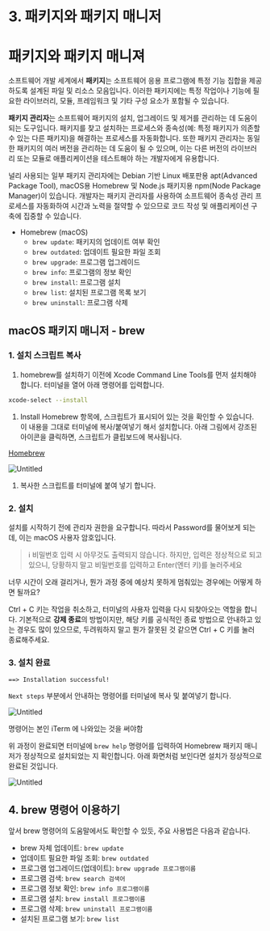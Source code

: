# 3. 패키지와 패키지 매니저

# 패키지와 패키지 매니져

소프트웨어 개발 세계에서 **패키지**는 소프트웨어 응용 프로그램에 특정 기능 집합을 제공하도록 설계된 파일 및 리소스 모음입니다. 이러한 패키지에는 특정 작업이나 기능에 필요한 라이브러리, 모듈, 프레임워크 및 기타 구성 요소가 포함될 수 있습니다.

**패키지 관리자**는 소프트웨어 패키지의 설치, 업그레이드 및 제거를 관리하는 데 도움이 되는 도구입니다. 패키지를 찾고 설치하는 프로세스와 종속성(예: 특정 패키지가 의존할 수 있는 다른 패키지)을 해결하는 프로세스를 자동화합니다. 또한 패키지 관리자는 동일한 패키지의 여러 버전을 관리하는 데 도움이 될 수 있으며, 이는 다른 버전의 라이브러리 또는 모듈로 애플리케이션을 테스트해야 하는 개발자에게 유용합니다.

널리 사용되는 일부 패키지 관리자에는 Debian 기반 Linux 배포판용 apt(Advanced Package Tool), macOS용 Homebrew 및 Node.js 패키지용 npm(Node Package Manager)이 있습니다. 개발자는 패키지 관리자를 사용하여 소프트웨어 종속성 관리 프로세스를 자동화하여 시간과 노력을 절약할 수 있으므로 코드 작성 및 애플리케이션 구축에 집중할 수 있습니다.

- Homebrew (macOS)
    - `brew update`: 패키지의 업데이트 여부 확인
    - `brew outdated`: 업데이트 필요한 파일 조회
    - `brew upgrade`: 프로그램 업그레이드
    - `brew info`: 프로그램의 정보 확인
    - `brew install`: 프로그램 설치
    - `brew list`: 설치된 프로그램 목록 보기
    - `brew uninstall`: 프로그램 삭제
    

## macOS 패키지 매니저 - brew

### 1. 설치 스크립트 복사

1. homebrew를 설치하기 이전에 Xcode Command Line Tools를 먼저 설치해야 합니다. 터미널을 열어 아래 명령어를 입력합니다.

```bash
xcode-select --install
```

1. Install Homebrew 항목에, 스크립트가 표시되어 있는 것을 확인할 수 있습니다. 이 내용을 그대로 터미널에 복사/붙여넣기 해서 설치합니다. 아래 그림에서 강조된 아이콘을 클릭하면, 스크립트가 클립보드에 복사됩니다.

[Homebrew](https://brew.sh/)

![Untitled](3%20%E1%84%91%E1%85%A2%E1%84%8F%E1%85%B5%E1%84%8C%E1%85%B5%E1%84%8B%E1%85%AA%20%E1%84%91%E1%85%A2%E1%84%8F%E1%85%B5%E1%84%8C%E1%85%B5%20%E1%84%86%E1%85%A2%E1%84%82%E1%85%B5%E1%84%8C%E1%85%A5%2090d4373f09b148d0bea7cbe07a043dfd/Untitled.png)

1. 복사한 스크립트를 터미널에 붙여 넣기 합니다.

### 2. 설치

설치를 시작하기 전에 관리자 권한을 요구합니다. 따라서 Password를 물어보게 되는데, 이는 macOS 사용자 암호입니다.

> ℹ️ 비밀번호 입력 시 아무것도 출력되지 않습니다. 하지만, 입력은 정상적으로 되고 있으니, 당황하지 말고 비밀번호를 입력하고 Enter(엔터 키)를 눌러주세요
> 

너무 시간이 오래 걸리거나, 뭔가 과정 중에 예상치 못하게 멈춰있는 경우에는 어떻게 하면 될까요?

Ctrl + C 키는 작업을 취소하고, 터미널의 사용자 입력을 다시 되찾아오는 역할을 합니다. 기본적으로 **강제 종료**의 방법이지만, 해당 키를 공식적인 종료 방법으로 안내하고 있는 경우도 많이 있으므로, 두려워하지 말고 뭔가 잘못된 것 같으면 Ctrl + C 키를 눌러 종료해주세요.

### 3. 설치 완료

`==> Installation successful!`

`Next steps`
 부분에서 안내하는 명령어를 터미널에 복사 및 붙여넣기 합니다.

![Untitled](3%20%E1%84%91%E1%85%A2%E1%84%8F%E1%85%B5%E1%84%8C%E1%85%B5%E1%84%8B%E1%85%AA%20%E1%84%91%E1%85%A2%E1%84%8F%E1%85%B5%E1%84%8C%E1%85%B5%20%E1%84%86%E1%85%A2%E1%84%82%E1%85%B5%E1%84%8C%E1%85%A5%2090d4373f09b148d0bea7cbe07a043dfd/Untitled%201.png)

명령어는 본인 iTerm 에 나와있는 것을 써야함

위 과정이 완료되면 터미널에 `brew help` 명령어를 입력하여 Homebrew 패키지 매니저가 정상적으로 설치되었는 지 확인합니다.
아래 화면처럼 보인다면 설치가 정상적으로 완료된 것입니다.

![Untitled](3%20%E1%84%91%E1%85%A2%E1%84%8F%E1%85%B5%E1%84%8C%E1%85%B5%E1%84%8B%E1%85%AA%20%E1%84%91%E1%85%A2%E1%84%8F%E1%85%B5%E1%84%8C%E1%85%B5%20%E1%84%86%E1%85%A2%E1%84%82%E1%85%B5%E1%84%8C%E1%85%A5%2090d4373f09b148d0bea7cbe07a043dfd/Untitled%202.png)

## **4. brew 명령어 이용하기**

앞서 brew 명령어의 도움말에서도 확인할 수 있듯, 주요 사용법은 다음과 같습니다.

- brew 자체 업데이트: `brew update`
- 업데이트 필요한 파일 조회: `brew outdated`
- 프로그램 업그레이드(업데이트): `brew upgrade 프로그램이름`
- 프로그램 검색: `brew search 검색어`
- 프로그램 정보 확인: `brew info 프로그램이름`
- 프로그램 설치: `brew install 프로그램이름`
- 프로그램 삭제: `brew uninstall 프로그램이름`
- 설치된 프로그램 보기: `brew list`
